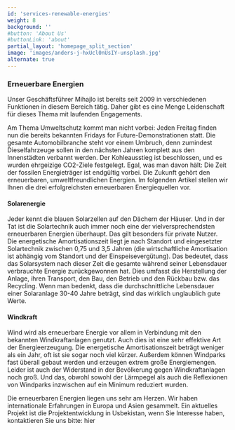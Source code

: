 ```yaml
---
id: 'services-renewable-energies'
weight: 8
background: ''
#button: 'About Us'
#buttonLink: 'about'
partial_layout: 'homepage_split_section'
image: 'images/anders-j-hxUcl0nUsIY-unsplash.jpg'
alternate: true
---
```


### Erneuerbare Energien 

 

Unser Geschäftsführer Mihajlo ist bereits seit 2009 in verschiedenen Funktionen in diesem Bereich tätig. Daher gibt es eine Menge Leidenschaft für dieses Thema mit laufenden Engagements.  

 

Am Thema Umweltschutz kommt man nicht vorbei: Jeden Freitag finden nun die bereits bekannten Fridays for Future-Demonstrationen statt. Die gesamte Automobilbranche steht vor einem Umbruch, denn zumindest Dieselfahrzeuge sollen in den nächsten Jahren komplett aus den Innenstädten verbannt werden. Der Kohleausstieg ist beschlossen, und es wurden ehrgeizige CO2-Ziele festgelegt. Egal, was man davon hält: Die Zeit der fossilen Energieträger ist endgültig vorbei. Die Zukunft gehört den erneuerbaren, umweltfreundlichen Energien. Im folgenden Artikel stellen wir Ihnen die drei erfolgreichsten erneuerbaren Energiequellen vor. 

#### Solarenergie

Jeder kennt die blauen Solarzellen auf den Dächern der Häuser. Und in der Tat ist die Solartechnik auch immer noch eine der vielversprechendsten erneuerbaren Energien überhaupt. Das gilt besonders für private Nutzer. Die energetische Amortisationszeit liegt je nach Standort und eingesetzter Solartechnik zwischen 0,75 und 3,5 Jahren (die wirtschaftliche Amortisation ist abhängig vom Standort und der Einspeisevergütung). Das bedeutet, dass das Solarsystem nach dieser Zeit die gesamte während seiner Lebensdauer verbrauchte Energie zurückgewonnen hat. Dies umfasst die Herstellung der Anlage, ihren Transport, den Bau, den Betrieb und den Rückbau bzw. das Recycling. Wenn man bedenkt, dass die durchschnittliche Lebensdauer einer Solaranlage 30-40 Jahre beträgt, sind das wirklich unglaublich gute Werte. 

#### Windkraft

Wind wird als erneuerbare Energie vor allem in Verbindung mit den bekannten Windkraftanlagen genutzt. Auch dies ist eine sehr effektive Art der Energieerzeugung. Die energetische Amortisationszeit beträgt weniger als ein Jahr, oft ist sie sogar noch viel kürzer. Außerdem können Windparks fast überall gebaut werden und erzeugen extrem große Energiemengen. Leider ist auch der Widerstand in der Bevölkerung gegen Windkraftanlagen noch groß. Und das, obwohl sowohl der Lärmpegel als auch die Reflexionen von Windparks inzwischen auf ein Minimum reduziert wurden. 

Die erneuerbaren Energien liegen uns sehr am Herzen. Wir haben internationale Erfahrungen in Europa und Asien gesammelt. Ein aktuelles Projekt ist die Projektentwicklung in Usbekistan, wenn Sie Interesse haben, kontaktieren Sie uns bitte: hier
